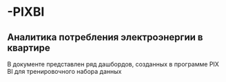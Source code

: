 # -PIXBI
## Аналитика потребления электроэнергии в квартире 
В документе представлен ряд дашбордов, созданных в программе PIX BI для тренировочного набора данных 
